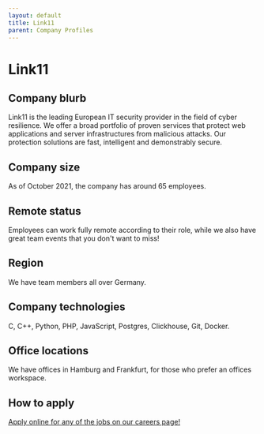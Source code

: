 ```yaml
---
layout: default
title: Link11
parent: Company Profiles
---
```


# Link11

## Company blurb

Link11 is the leading European IT security provider in the field of cyber resilience. We offer a broad portfolio of proven services that protect web applications and server infrastructures from malicious attacks. Our protection solutions are fast, intelligent and demonstrably secure.

## Company size

As of October 2021, the company has around 65 employees.

## Remote status

Employees can work fully remote according to their role, while we also have great team events that you don't want to miss!

## Region

We have team members all over Germany.

## Company technologies

C, C++, Python, PHP, JavaScript, Postgres, Clickhouse, Git, Docker.

## Office locations
We have offices in Hamburg and Frankfurt, for those who prefer an offices workspace.


## How to apply

[Apply online for any of the jobs on our careers page!](https://www.link11.com/en/career/)

